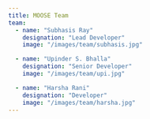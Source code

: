 ```yaml
---
title: MOOSE Team
team:
  - name: "Subhasis Ray"
    designation: "Lead Developer"
    image: "/images/team/subhasis.jpg"

  - name: "Upinder S. Bhalla"
    designation: "Senior Developer"
    image: "/images/team/upi.jpg"

  - name: "Harsha Rani"
    designation: "Developer"
    image: "/images/team/harsha.jpg"
---
```

